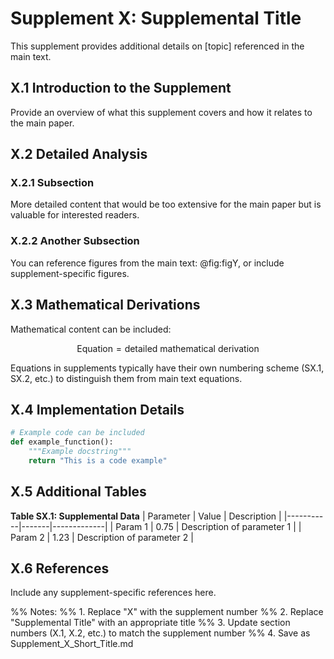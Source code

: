 # Supplement X: Supplemental Title

This supplement provides additional details on [topic] referenced in the main text.

## X.1 Introduction to the Supplement

Provide an overview of what this supplement covers and how it relates to the main paper.

## X.2 Detailed Analysis

### X.2.1 Subsection

More detailed content that would be too extensive for the main paper but is valuable for interested readers.

### X.2.2 Another Subsection

You can reference figures from the main text: @fig:figY, or include supplement-specific figures.

## X.3 Mathematical Derivations

Mathematical content can be included:

$$
\text{Equation} = \text{detailed mathematical derivation}  \tag{SX.1}
$$

Equations in supplements typically have their own numbering scheme (SX.1, SX.2, etc.) to distinguish them from main text equations.

## X.4 Implementation Details

```python
# Example code can be included
def example_function():
    """Example docstring"""
    return "This is a code example"
```

## X.5 Additional Tables

**Table SX.1: Supplemental Data**
| Parameter | Value | Description |
|-----------|-------|-------------|
| Param 1   | 0.75  | Description of parameter 1 |
| Param 2   | 1.23  | Description of parameter 2 |

## X.6 References

Include any supplement-specific references here.

%% Notes:
%% 1. Replace "X" with the supplement number
%% 2. Replace "Supplemental Title" with an appropriate title
%% 3. Update section numbers (X.1, X.2, etc.) to match the supplement number
%% 4. Save as Supplement_X_Short_Title.md 